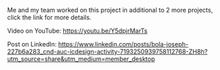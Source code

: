 Me and my team worked on this project in additional to 2 more projects, click the link for more details.

Video on YouTube: https://youtu.be/Y5dpjrMarTs

Post on LinkedIn: https://www.linkedin.com/posts/bola-joseph-227b6a283_cnd-auc-icdesign-activity-7193250939758112768-ZH8h?utm_source=share&utm_medium=member_desktop
